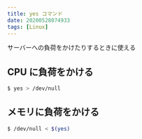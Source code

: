 ```yaml
---
title: yes コマンド
date: 20200528074933
tags: [Linux]
---
```


サーバーへの負荷をかけたりするときに使える

## CPU に負荷をかける

```bash
$ yes > /dev/null
```

## メモリに負荷をかける

```bash
$ /dev/null < $(yes)
```
